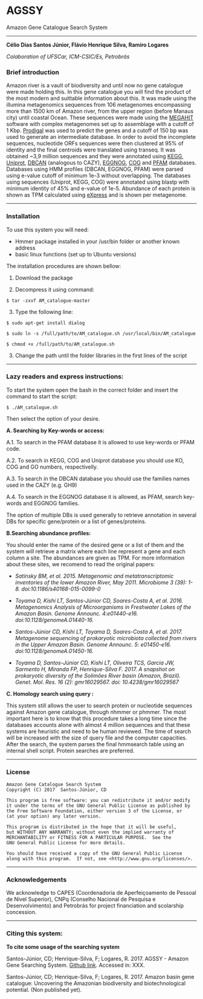 # AGSSY
Amazon Gene Catalogue Search System

--------------------------------------------------------------------

**Célio Dias Santos Júnior, Flávio Henrique Silva, Ramiro Logares**

*Colaboration of UFSCar, ICM-CSIC/Es, Petrobrás*

### Brief introduction

Amazon river is a vault of biodiversity and until now no gene catalogue were made holding this. In this gene catalogue you will find the product of the most modern and suittable information about this. It was made using the illumina metagenomics sequences from 106 metagenomes encompassing more than 1500 km of Amazon river, from the upper region (before Manaus city) until coastal Ocean. These sequences were made using the [MEGAHIT](https://github.com/voutcn/megahit) software with complex metagenomes set up to assemblage with a cutoff of 1 Kbp. [Prodigal](http://prodigal.ornl.gov/algorithm.html) was used to predict the genes and a cutoff of 150 bp was used to generate an intermediate database. In order to avoid the incomplete sequences, nucleotide ORFs sequences were then clustered at 95% of identity and the final centroids were translated using transeq. It was obtained ~3,9 million sequences and they were annotated using [KEGG](http://kegg.jp/), [Uniprot](http://uniprot.org/), [DBCAN](http://csbl.bmb.uga.edu/dbCAN/index.php) (analogous to CAZY), [EGGNOG](http://eggnogdb.embl.de/), [COG](https://www.ncbi.nlm.nih.gov/COG/) and [PFAM](http://pfam.xfam.org/) databases. Databases using HMM profiles (DBCAN, EGGNOG, PFAM) were parsed using e-value cutoff of minimum 1e-3 without overlapping. The databases using sequences (Uniprot, KEGG, COG) were annotated using blastp with minimum identity of 45% and e-value of 1e-5. Abundance of each protein is shown as TPM calculated using [eXpress](https://pachterlab.github.io/eXpress/index.html) and is shown per metagenome.

--------------------------------------------------------------------

### Installation

To use this system you will need:

- Hmmer package installed in your /usr/bin folder or another known address
- basic linux functions (set up to Ubuntu versions)

The installation procedures are shown bellow:

1. Download the package

2. Decompress it using command: 

```
$ tar -zxvf AM_catalogue-master
```

3. Type the following line: 

```
$ sudo apt-get install dialog

$ sudo ln -s /full/path/to/AM_catalogue.sh /usr/local/bin/AM_catalogue

$ chmod +x /full/path/to/AM_catalogue.sh
```

3. Change the path until the folder libraries in the first lines of the script

--------------------------------------------------------------------

### Lazy readers and express instructions:

To start the system open the bash in the correct folder and insert the command to start the script:

```
$ ./AM_catalogue.sh
```

Then select the option of your desire.

**A. Searching by Key-words or access:**

A.1. To search in the PFAM database it is allowed to use key-words or PFAM code.

A.2. To search in KEGG, COG and Uniprot database you should use KO, COG and GO numbers, respectivelly.

A.3. To search in the DBCAN database you should use the families names used in the CAZY (e.g. GH9)

A.4. To search in the EGGNOG database it is allowed, as PFAM, search key-words and EGGNOG families.

The option of multiple DBs is used generally to retrieve annotation in several DBs for specific gene/protein or a list of genes/proteins.

**B.Searching abundance profiles:**

You should enter the name of the desired gene or a list of them and the system will retrieve a matrix where each line represent a gene and each column a site. The abundances are given as TPM. For more information about these sites, we recomend to read the original papers:

- *Satinsky BM, et al. 2015. Metagenomic and metatranscriptomic inventories of the lower Amazon River, May 2011. Microbiome 3 (39): 1-8. doi:10.1186/s40168-015-0099-0*

- *Toyama D, Kishi LT, Santos-Júnior CD, Soares-Costa A, et al. 2016. Metagenomics Analysis of Microorganisms in Freshwater Lakes of the Amazon Basin. Genome Announc. 4:e01440-e16. doi:10.1128/genomeA.01440-16.*

- *Santos-Júnior CD, Kishi LT, Toyama D, Soares-Costa A, et al. 2017. Metagenome sequencing of prokaryotic microbiota collected from rivers in the Upper Amazon Basin. Genome Announc. 5: e01450-e16. doi:10.1128/genomeA.01450-16.*

- *Toyama D, Santos-Júnior CD, Kishi LT, Oliveira TCS, Garcia JW, Sarmento H, Miranda FP,  Henrique-Silva F. 2017. A snapshot on prokaryotic diversity of the Solimões River basin (Amazon, Brazil). Genet. Mol. Res. 16 (2): gmr16029567. doi: 10.4238/gmr16029567*

**C. Homology search using query :**

This system still allows the user to search protein or nucleotide sequences against Amazon gene catalogue, through nhmmer or phmmer. The most important here is to know that this procedure takes a long time since the databases accounts alone with almost 4 million sequences and that these systems are heuristic and need to be human reviewed. The time of search will be increased with the size of query file and the computer capacities. After the search, the system parses the final hmmsearch table using an internal shell script. Protein searches are preferred.

--------------------------------------------------------------------

### License

    Amazon Gene Catalogue Search System
    Copyright (C) 2017  Santos-Júnior, CD

    This program is free software: you can redistribute it and/or modify
    it under the terms of the GNU General Public License as published by
    the Free Software Foundation, either version 3 of the License, or
    (at your option) any later version.

    This program is distributed in the hope that it will be useful,
    but WITHOUT ANY WARRANTY; without even the implied warranty of
    MERCHANTABILITY or FITNESS FOR A PARTICULAR PURPOSE.  See the
    GNU General Public License for more details.

    You should have received a copy of the GNU General Public License
    along with this program.  If not, see <http://www.gnu.org/licenses/>.

--------------------------------------------------------------------

### Acknowledgements

We acknowledge to CAPES (Coordenadoria de Aperfeiçoamento de Pessoal de Nível Superior), CNPq (Conselho Nacional de Pesquisa e Desenvolvimento) and Petrobrás for project financiation and scolarship concession.

--------------------------------------------------------------------

### Citing this system:

**To cite some usage of the searching system**

Santos-Júnior, CD; Henrique-Silva, F; Logares, R. 2017. AGSSY - Amazon Gene Searching System. [Github link](https://github.com/celiosantosjr/AGSSY/). Accessed in: XXX.

Santos-Júnior, CD; Henrique-Silva, F; Logares, R. 2017. Amazon basin gene catalogue: Uncovering the Amazonian biodiversity and biotechnological potential. (Non published yet).
